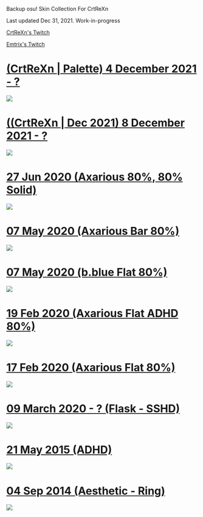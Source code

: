Backup osu! Skin Collection For CrtReXn

Last updated Dec 31, 2021. Work-in-progress

[CrtReXn's Twitch](https://twitch.tv/crtrexn/)

[Emtrix's Twitch](https://twitch.tv/Emtrix/)

# [(CrtReXn | Palette) 4 December 2021 - ?](https://drive.google.com/file/d/1BLLAdP6eOSwaAChpf4sl04gVnubIjMxV/edit)
![](https://i.imgur.com/03f6sS9.jpeg)
# [((CrtReXn | Dec 2021) 8 December 2021 - ? ](http://puu.sh/G4xpC/20a6e60de2.osk)
![](https://i.imgur.com/Bnx5C0L.jpeg)
# [27 Jun 2020 (Axarious 80%, 80% Solid)](https://axa.s-ul.eu/6BrohJK7)
![](https://i.imgur.com/fDSvk1S.jpg)
# [07 May 2020 (Axarious Bar 80%)](https://axa.s-ul.eu/4jfu1bux)
![](https://i.imgur.com/PjPkkWP.png)
# [07 May 2020 (b.blue Flat 80%)](https://axa.s-ul.eu/AdbqQ0Oh)
![](https://i.imgur.com/fy7i0Ul.png)
# [19 Feb 2020 (Axarious Flat ADHD 80%)](https://axa.s-ul.eu/NddCdfXW)
![](https://i.imgur.com/Iv9l1nQ.jpg)
# [17 Feb 2020 (Axarious Flat 80%)](https://axa.s-ul.eu/7dOG86xL)
![](https://i.imgur.com/xy5HW1v.jpg)
# [09 March 2020 - ? (Flask - SSHD)](https://axa.s-ul.eu/lmF8QjYZ)
![](https://cdn.discordapp.com/attachments/718631647792070686/826162071476764682/screenshot523.jpg)
# [21 May 2015 (ADHD)](https://axa.s-ul.eu/cq31X0Bz)
![](https://i.imgur.com/q29OCfj.png)
# [04 Sep 2014 (Aesthetic - Ring)](https://axa.s-ul.eu/J26nBLq3)
![](https://i.imgur.com/v9wBkgE.jpg)
